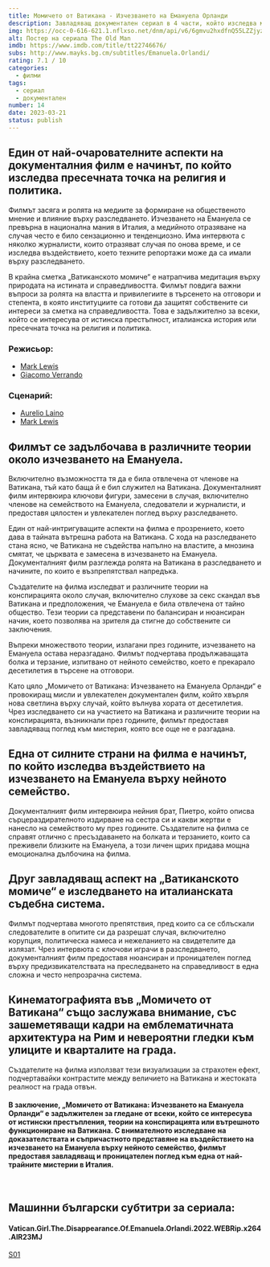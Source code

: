 ```yaml
---
title: Момичето от Ватикана - Изчезването на Емануела Орланди
description: Завладяващ документален сериал в 4 части, който изследва мистериозното изчезване на Емануела Орланди през 1983 година
img: https://occ-0-616-621.1.nflxso.net/dnm/api/v6/6gmvu2hxdfnQ55LZZjyzYR4kzGk/AAAABVZOa5CcfasG3mSnWosYOdGHve2sDq8w8bidnZ39qytANzWBRNOFhuT59ihngGTr24NABYgEhz-XXvsZayfT8p3PBX2RTOy20EAWSzxchpGwaDn6fosREwRoNuGuMymDdU_-.jpg
alt: Постер на сериала The Old Man
imdb: https://www.imdb.com/title/tt22746676/
subs: http://www.mayks.bg.cm/subtitles/Emanuela.Orlandi/
rating: 7.1 / 10
categories:
  - филми
tags:
  - сериал
  - документален
number: 14
date: 2023-03-21
status: publish
---
```


## Един от най-очарователните аспекти на документалния филм е начинът, по който изследва пресечната точка на религия и политика.

Филмът засяга и ролята на медиите за формиране на общественото мнение и влияние върху разследването. Изчезването на Емануела се превърна в национална мания в Италия, а медийното отразяване на случая често е било сензационно и тенденциозно. Има интервюта с няколко журналисти, които отразяват случая по онова време, и се изследва въздействието, което техните репортажи може да са имали върху разследването.

В крайна сметка „Ватиканското момиче“ е натрапчива медитация върху природата на истината и справедливостта. Филмът повдига важни въпроси за ролята на властта и привилегиите в търсенето на отговори и степента, в която институциите са готови да защитят собствените си интереси за сметка на справедливостта. Това е задължително за всеки, който се интересува от истинска престъпност, италианска история или пресечната точка на религия и политика.



<div class="video">
  <video-player src="https://www.youtube.com/embed/ca00ZHJWKuA" />
</div>  


### Режисьор:

-   [Mark Lewis](https://www.imdb.com/name/nm2129029/)
-   [Giacomo Verrando](https://www.imdb.com/name/nm7291457/)

### Сценарий:

-   [Aurelio Laino](https://www.imdb.com/name/nm5032884/)
-   [Mark Lewis](https://www.imdb.com/name/nm2129029/)

<article-image 
  thumb="https://www.wantedinrome.com/i/featured/storage/uploads/2021/06/Emanuela-Orlandi-missing-rome-vatican-italy-since-1983.jpg"
  alt="Disappearance of Emanuela Orlandi"
/></article-image>

## Филмът се задълбочава в различните теории около изчезването на Емануела.
Включително възможността тя да е била отвлечена от членове на Ватикана, тъй като баща й е бил служител на Ватикана. Документалният филм интервюира ключови фигури, замесени в случая, включително членове на семейството на Емануела, следователи и журналисти, и предоставя цялостен и увлекателен поглед върху разследването.

Един от най-интригуващите аспекти на филма е прозрението, което дава в тайната вътрешна работа на Ватикана. С хода на разследването стана ясно, че Ватикана не съдейства напълно на властите, а мнозина смятат, че църквата е замесена в изчезването на Емануела. Документалният филм разглежда ролята на Ватикана в разследването и начините, по които е възпрепятствал напредъка.

Създателите на филма изследват и различните теории на конспирацията около случая, включително слухове за секс скандал във Ватикана и предположения, че Емануела е била отвлечена от тайно общество. Тези теории са представени по балансиран и нюансиран начин, което позволява на зрителя да стигне до собствените си заключения.

Въпреки множеството теории, излагани през годините, изчезването на Емануела остава неразгадано. Филмът подчертава продължаващата болка и терзание, изпитвано от нейното семейство, което е прекарало десетилетия в търсене на отговори.

Като цяло „Момичето от Ватикана: Изчезването на Емануела Орланди“ е провокиращ мисли и увлекателен документален филм, който хвърля нова светлина върху случай, който вълнува хората от десетилетия. Чрез изследването си на участието на Ватикана и различните теории на конспирацията, възникнали през годините, филмът предоставя завладяващ поглед към мистерия, която все още не е разгадана.

## Една от силните страни на филма е начинът, по който изследва въздействието на изчезването на Емануела върху нейното семейство.
Документалният филм интервюира нейния брат, Пиетро, който описва сърцераздирателното издирване на сестра си и какви жертви е нанесло на семейството му през годините. Създателите на филма се справят отлично с пресъздаването на болката и терзанието, които са преживели близките на Емануела, а този личен щрих придава мощна емоционална дълбочина на филма.

## Друг завладяващ аспект на „Ватиканското момиче“ е изследването на италианската съдебна система.
Филмът подчертава многото препятствия, пред които са се сблъскали следователите в опитите си да разрешат случая, включително корупция, политическа намеса и нежеланието на свидетелите да излязат. Чрез интервюта с ключови играчи в разследването, документалният филм предоставя нюансиран и проницателен поглед върху предизвикателствата на преследването на справедливост в една сложна и често непрозрачна система.

## Кинематографията във „Момичето от Ватикана“ също заслужава внимание, със зашеметяващи кадри на емблематичната архитектура на Рим и невероятни гледки към улиците и кварталите на града.
Създателите на филма използват тези визуализации за страхотен ефект, подчертавайки контрастите между величието на Ватикана и жестоката реалност на града отвън.

#### В заключение, „Момичето от Ватикана: Изчезването на Емануела Орланди“ е задължителен за гледане от всеки, който се интересува от истински престъпления, теории на конспирацията или вътрешното функциониране на Ватикана. С внимателното изследване на доказателствата и съпричастното представяне на въздействието на изчезването на Емануела върху нейното семейство, филмът предоставя завладяващ и проницателен поглед към една от най-трайните мистерии в Италия.

<br>

## Машинни български субтитри за сериала:

#### Vatican.Girl.The.Disappearance.Of.Emanuela.Orlandi.2022.WEBRip.x264.AIR23MJ

[S01](http://www.mayks.bg.cm/subtitles/Emanuela.Orlandi/Vatican.Girl.The.Disappearance.Of.Emanuela.Orlandi.2022.WEBRip.x264.AIR23MJ.zip)  
